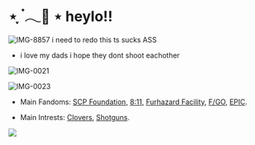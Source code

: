 # ⋆ ִֶָ ๋𓂃🎐 ⋆ heylo!!
![IMG-8857](https://github.com/user-attachments/assets/5afaa130-b792-4177-af7d-fb6ff28fd68a)
i need to redo this ts sucks ASS
- i love my dads i hope they dont shoot eachother

![IMG-0021](https://github.com/user-attachments/assets/bcd2053a-bcab-4968-afab-740e93206afe)

![IMG-0023](https://github.com/user-attachments/assets/227030ef-dfa4-4874-98a0-c018541adb7d)

- Main Fandoms: [SCP Foundation](https://scp-wiki.wikidot.com/), [8:11](https://goth-6669.itch.io/811), [Furhazard Facility](https://www.roblox.com/games/7341390084/Furhazard-Facility), [F/GO](https://en.wikipedia.org/wiki/Fate/Grand_Order), [EPIC](https://epicthemusical.fandom.com/wiki/EPIC:_The_Musical).

- Main Intrests: [Clovers](https://en.wikipedia.org/wiki/Clover), [Shotguns](https://en.wikipedia.org/wiki/Shotgun).

![](https://komarev.com/ghpvc/?username=istaredtothefaceofgodanditstaredback-j&color=blueviolet)
